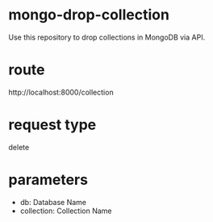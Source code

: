 # mongo-drop-collection
Use this repository to drop collections in MongoDB via API.

# route
http://localhost:8000/collection

# request type
delete

# parameters
- db: Database Name
- collection: Collection Name
